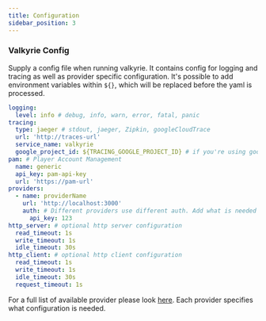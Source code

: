```yaml
---
title: Configuration
sidebar_position: 3
---
```


### Valkyrie Config
Supply a config file when running valkyrie. It contains config for logging and tracing as well as provider specific configuration. It's possible to add environment variables within `${}`, which will be replaced before the yaml is processed.
```yaml
logging:
  level: info # debug, info, warn, error, fatal, panic
tracing:
  type: jaeger # stdout, jaeger, Zipkin, googleCloudTrace
  url: 'http://traces-url'
  service_name: valkyrie
  google_project_id: ${TRACING_GOOGLE_PROJECT_ID} # if you're using googleCloudTrace
pam: # Player Account Management
  name: generic
  api_key: pam-api-key
  url: 'https://pam-url'
providers:
  - name: providerName
    url: 'http://localhost:3000'
    auth: # Different providers use different auth. Add what is needed for the specific Providers
      api_key: 123
http_server: # optional http server configuration
  read_timeout: 1s
  write_timeout: 1s
  idle_timeout: 30s
http_client: # optional http client configuration
  read_timeout: 1s
  write_timeout: 1s
  idle_timeout: 30s
  request_timeout: 1s
```

For a full list of available provider please look [here](/providers). Each provider specifies what configuration is needed.
